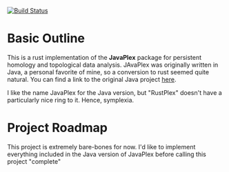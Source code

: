 [![Build Status](https://app.travis-ci.com/jpbochicchio/symplexia.svg?branch=main)](https://app.travis-ci.com/jpbochicchio/symplexia)

# Basic Outline
This is a rust implementation of the **JavaPlex** package for persistent homology and topological data analysis. JAvaPlex was originally written in Java, a personal favorite of mine, so a conversion to rust seemed quite natural. You can find a link to the original Java project [here](https://github.com/appliedtopology/javaplex).

I like the name JavaPlex for the Java version, but "RustPlex" doesn't have a particularly nice ring to it. Hence, symplexia.

# Project Roadmap
This project is extremely bare-bones for now. I'd like to implement everything included in the Java version of JavaPlex before calling this project "complete"

